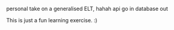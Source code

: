 personal take on a generalised ELT, hahah api go in database out


This is just a fun learning exercise. :)
